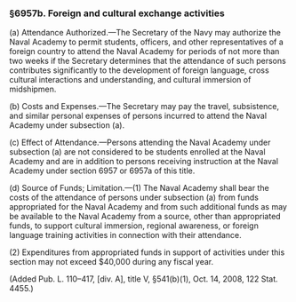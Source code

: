 ### §6957b. Foreign and cultural exchange activities ###

(a) Attendance Authorized.—The Secretary of the Navy may authorize the Naval Academy to permit students, officers, and other representatives of a foreign country to attend the Naval Academy for periods of not more than two weeks if the Secretary determines that the attendance of such persons contributes significantly to the development of foreign language, cross cultural interactions and understanding, and cultural immersion of midshipmen.

(b) Costs and Expenses.—The Secretary may pay the travel, subsistence, and similar personal expenses of persons incurred to attend the Naval Academy under subsection (a).

(c) Effect of Attendance.—Persons attending the Naval Academy under subsection (a) are not considered to be students enrolled at the Naval Academy and are in addition to persons receiving instruction at the Naval Academy under section 6957 or 6957a of this title.

(d) Source of Funds; Limitation.—(1) The Naval Academy shall bear the costs of the attendance of persons under subsection (a) from funds appropriated for the Naval Academy and from such additional funds as may be available to the Naval Academy from a source, other than appropriated funds, to support cultural immersion, regional awareness, or foreign language training activities in connection with their attendance.

(2) Expenditures from appropriated funds in support of activities under this section may not exceed $40,000 during any fiscal year.

(Added Pub. L. 110–417, [div. A], title V, §541(b)(1), Oct. 14, 2008, 122 Stat. 4455.)